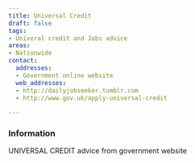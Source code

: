 ```yaml
---
title: Universal Credit
draft: false
tags:
- Univeral credit and Jobs advice
areas:
- Nationwide
contact:
  addresses:
  - Government online website
  web_addresses:
  - http://dailyjobseeker.tumblr.com
  - http://www.gov.uk/apply-universal-credit
  
---
```


### Information
UNIVERSAL CREDIT  advice from government website

